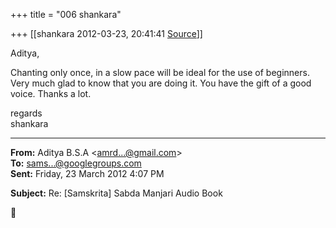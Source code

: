 +++
title = "006 shankara"

+++
[[shankara	2012-03-23, 20:41:41 [Source](https://groups.google.com/g/samskrita/c/Lh-ouLHfqVo)]]



Aditya,

  

Chanting only once, in a slow pace will be ideal for the use of beginners. Very much glad to know that you are doing it. You have the gift of a good voice. Thanks a lot.



regards  
shankara  

------------------------------------------------------------------------

**From:** Aditya B.S.A \<[amrd...@gmail.com]()\>  
**To:** [sams...@googlegroups.com]()  
**Sent:** Friday, 23 March 2012 4:07 PM

  
**Subject:** Re: \[Samskrita\] Sabda Manjari Audio Book  



